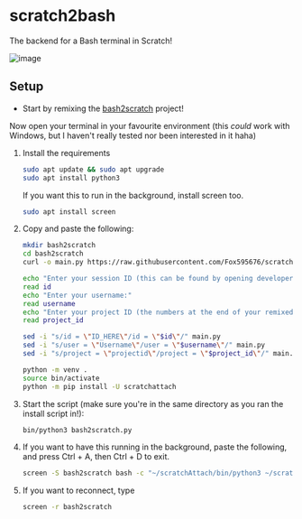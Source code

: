 # scratch2bash
The backend for a Bash terminal in Scratch!

![image](https://github.com/user-attachments/assets/494a3ee3-09fd-410d-a19b-dbfae547ccd0)
## Setup
- Start by remixing the [bash2scratch](https://scratch.mit.edu/projects/1106466810/) project!

Now open your terminal in your favourite environment (this *could* work with Windows, but I haven't really tested nor been interested in it haha)
1. Install the requirements
   ```bash
   sudo apt update && sudo apt upgrade
   sudo apt install python3
   ```
   If you want this to run in the background, install screen too.
   ```bash
   sudo apt install screen
   ```
2. Copy and paste the following:
   ```bash
   mkdir bash2scratch
   cd bash2scratch
   curl -o main.py https://raw.githubusercontent.com/Fox595676/scratch2bash/refs/heads/main/main.py

   echo "Enter your session ID (this can be found by opening developer tools on Scratch etc, https://github.com/TimMcCool/scratchattach/wiki/Get-your-session-id):"
   read id
   echo "Enter your username:"
   read username
   echo "Enter your project ID (the numbers at the end of your remixed project):"
   read project_id

   sed -i "s/id = \"ID_HERE\"/id = \"$id\"/" main.py
   sed -i "s/user = \"Username\"/user = \"$username\"/" main.py
   sed -i "s/project = \"projectid\"/project = \"$project_id\"/" main.py
   
   python -m venv .
   source bin/activate
   python -m pip install -U scratchattach
   ```
3. Start the script (make sure you're in the same directory as you ran the install script in!):
   ```bash
   bin/python3 bash2scratch.py
   ```
4. If you want to have this running in the background, paste the following, and press Ctrl + A, then Ctrl + D to exit.
   ```bash
   screen -S bash2scratch bash -c "~/scratchAttach/bin/python3 ~/scratchAttach/bash2scratch.py"
   ```
5. If you want to reconnect, type
   ```bash
   screen -r bash2scratch
   ```
